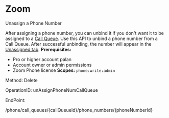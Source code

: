 #     Zoom


Unassign a Phone Number

After assigning a phone number, you can unbind it if you don't want it to be assigned to a [Call Queue](https://support.zoom.us/hc/en-us/articles/360021524831-Managing-Call-Queues). Use this API to unbind a phone number from a Call Queue. After successful unbinding, the number will appear in the [Unassigned tab](https://zoom.us/signin#/numbers/unassigned).
**Prerequisites:**
* Pro or higher account palan
* Account owner or admin permissions
* Zoom Phone license  **Scopes:** `phone:write:admin` 



Method: Delete

OperationID: unAssignPhoneNumCallQueue

EndPoint:

/phone/call_queues/{callQueueId}/phone_numbers/{phoneNumberId}
